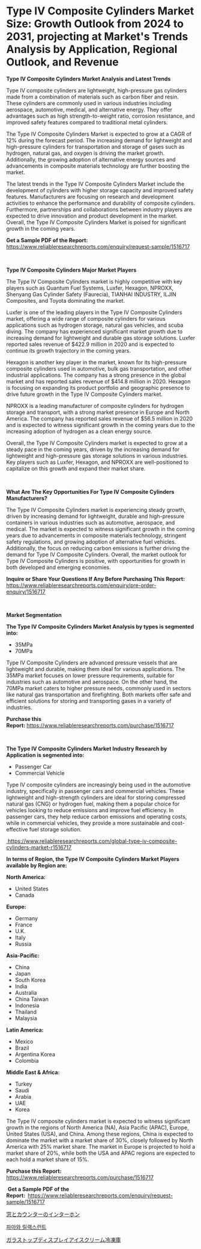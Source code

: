 <p><h1>Type IV Composite Cylinders Market Size: Growth Outlook from 2024 to 2031, projecting at Market's Trends Analysis by Application, Regional Outlook, and Revenue</h1></p><p><strong>Type IV Composite Cylinders Market Analysis and Latest Trends</strong></p>
<p><p>Type IV composite cylinders are lightweight, high-pressure gas cylinders made from a combination of materials such as carbon fiber and resin. These cylinders are commonly used in various industries including aerospace, automotive, medical, and alternative energy. They offer advantages such as high strength-to-weight ratio, corrosion resistance, and improved safety features compared to traditional metal cylinders.</p><p>The Type IV Composite Cylinders Market is expected to grow at a CAGR of 12% during the forecast period. The increasing demand for lightweight and high-pressure cylinders for transportation and storage of gases such as hydrogen, natural gas, and oxygen is driving the market growth. Additionally, the growing adoption of alternative energy sources and advancements in composite materials technology are further boosting the market.</p><p>The latest trends in the Type IV Composite Cylinders Market include the development of cylinders with higher storage capacity and improved safety features. Manufacturers are focusing on research and development activities to enhance the performance and durability of composite cylinders. Furthermore, partnerships and collaborations between industry players are expected to drive innovation and product development in the market. Overall, the Type IV Composite Cylinders Market is poised for significant growth in the coming years.</p></p>
<p><strong>Get a Sample PDF of the Report:&nbsp;</strong> <a href="https://www.reliableresearchreports.com/enquiry/request-sample/1516717">https://www.reliableresearchreports.com/enquiry/request-sample/1516717</a></p>
<p>&nbsp;</p>
<p><strong>Type IV Composite Cylinders Major Market Players</strong></p>
<p><p>The Type IV Composite Cylinders market is highly competitive with key players such as Quantum Fuel Systems, Luxfer, Hexagon, NPROXX, Shenyang Gas Cylinder Safety (Faurecia), TIANHAI INDUSTRY, ILJIN Composites, and Toyota dominating the market.</p><p>Luxfer is one of the leading players in the Type IV Composite Cylinders market, offering a wide range of composite cylinders for various applications such as hydrogen storage, natural gas vehicles, and scuba diving. The company has experienced significant market growth due to increasing demand for lightweight and durable gas storage solutions. Luxfer reported sales revenue of $422.9 million in 2020 and is expected to continue its growth trajectory in the coming years.</p><p>Hexagon is another key player in the market, known for its high-pressure composite cylinders used in automotive, bulk gas transportation, and other industrial applications. The company has a strong presence in the global market and has reported sales revenue of $414.8 million in 2020. Hexagon is focusing on expanding its product portfolio and geographic presence to drive future growth in the Type IV Composite Cylinders market.</p><p>NPROXX is a leading manufacturer of composite cylinders for hydrogen storage and transport, with a strong market presence in Europe and North America. The company has reported sales revenue of $56.5 million in 2020 and is expected to witness significant growth in the coming years due to the increasing adoption of hydrogen as a clean energy source.</p><p>Overall, the Type IV Composite Cylinders market is expected to grow at a steady pace in the coming years, driven by the increasing demand for lightweight and high-pressure gas storage solutions in various industries. Key players such as Luxfer, Hexagon, and NPROXX are well-positioned to capitalize on this growth and expand their market share.</p></p>
<p>&nbsp;</p>
<p><strong>What Are The Key Opportunities For Type IV Composite Cylinders Manufacturers?</strong></p>
<p><p>The Type IV Composite Cylinders market is experiencing steady growth, driven by increasing demand for lightweight, durable and high-pressure containers in various industries such as automotive, aerospace, and medical. The market is expected to witness significant growth in the coming years due to advancements in composite materials technology, stringent safety regulations, and growing adoption of alternative fuel vehicles. Additionally, the focus on reducing carbon emissions is further driving the demand for Type IV Composite Cylinders. Overall, the market outlook for Type IV Composite Cylinders is positive, with opportunities for growth in both developed and emerging economies.</p></p>
<p><strong>Inquire or Share Your Questions If Any Before Purchasing This Report:</strong> <a href="https://www.reliableresearchreports.com/enquiry/pre-order-enquiry/1516717">https://www.reliableresearchreports.com/enquiry/pre-order-enquiry/1516717</a></p>
<p>&nbsp;</p>
<p><strong>Market Segmentation</strong></p>
<p><strong>The Type IV Composite Cylinders Market Analysis by types is segmented into:</strong></p>
<p><ul><li>35MPa</li><li>70MPa</li></ul></p>
<p><p>Type IV Composite Cylinders are advanced pressure vessels that are lightweight and durable, making them ideal for various applications. The 35MPa market focuses on lower pressure requirements, suitable for industries such as automotive and aerospace. On the other hand, the 70MPa market caters to higher pressure needs, commonly used in sectors like natural gas transportation and firefighting. Both markets offer safe and efficient solutions for storing and transporting gases in a variety of industries.</p></p>
<p><strong>Purchase this Report:&nbsp;</strong><a href="https://www.reliableresearchreports.com/purchase/1516717">https://www.reliableresearchreports.com/purchase/1516717</a></p>
<p>&nbsp;</p>
<p><strong>The Type IV Composite Cylinders Market Industry Research by Application is segmented into:</strong></p>
<p><ul><li>Passenger Car</li><li>Commercial Vehicle</li></ul></p>
<p><p>Type IV composite cylinders are increasingly being used in the automotive industry, specifically in passenger cars and commercial vehicles. These lightweight and high-strength cylinders are ideal for storing compressed natural gas (CNG) or hydrogen fuel, making them a popular choice for vehicles looking to reduce emissions and improve fuel efficiency. In passenger cars, they help reduce carbon emissions and operating costs, while in commercial vehicles, they provide a more sustainable and cost-effective fuel storage solution.</p></p>
<p><a href="https://www.reliableresearchreports.com/global-type-iv-composite-cylinders-market-r1516717">&nbsp;https://www.reliableresearchreports.com/global-type-iv-composite-cylinders-market-r1516717</a></p>
<p><strong>In terms of Region, the Type IV Composite Cylinders Market Players available by Region are:</strong></p>
<p>
    <p> <strong> North America: </strong>
        <ul>
            <li>United States</li>
            <li>Canada</li>
        </ul>
        </p> 
    <p> <strong> Europe: </strong>
        <ul>
            <li>Germany</li>
            <li>France</li>
            <li>U.K.</li>
            <li>Italy</li>
            <li>Russia</li>
        </ul>
        </p> 
    <p> <strong> Asia-Pacific: </strong>
        <ul>
            <li>China</li>
            <li>Japan</li>
            <li>South Korea</li>
            <li>India</li>
            <li>Australia</li>
            <li>China Taiwan</li>
            <li>Indonesia</li>
            <li>Thailand</li>
            <li>Malaysia</li>
        </ul>
        </p> 
    <p> <strong> Latin America: </strong>
        <ul>
            <li>Mexico</li>
            <li>Brazil</li>
            <li>Argentina Korea</li>
            <li>Colombia</li>
        </ul>
        </p> 
    <p> <strong> Middle East & Africa: </strong>
        <ul>
            <li>Turkey</li>
            <li>Saudi</li>
            <li>Arabia</li>
            <li>UAE</li>
            <li>Korea</li>
        </ul>
    </p>
    </p>
<p><p>The Type IV composite cylinders market is expected to witness significant growth in the regions of North America (NA), Asia Pacific (APAC), Europe, United States (USA), and China. Among these regions, China is expected to dominate the market with a market share of 30%, closely followed by North America with 25% market share. The market in Europe is projected to hold a market share of 20%, while both the USA and APAC regions are expected to each hold a market share of 15%.</p></p>
<p><strong>Purchase this Report: </strong><a href="https://www.reliableresearchreports.com/purchase/1516717">https://www.reliableresearchreports.com/purchase/1516717</a></p>
<p>&nbsp;<strong>Get a Sample PDF of the Report:&nbsp;&nbsp;</strong><a href="https://www.reliableresearchreports.com/enquiry/request-sample/1516717">https://www.reliableresearchreports.com/enquiry/request-sample/1516717</a></p>
<p><strong></strong></p>
<p><p><a href="https://github.com/AdellaPrice2023/Market-Research-Report-List-1/blob/main/1332594119266.md">窓とカウンターのインターホン</a></p><p><a href="https://medium.com/@edaunhshhs/%EA%B8%80%EB%A1%9C%EB%B2%8C-%ED%8D%BC%EB%A8%B8%EB%84%8C%ED%8A%B8-%EB%B0%8F-%EB%A6%B4%EB%9E%99%EC%9E%AD%ED%8B%B0%EB%B8%8C-%EC%8B%9C%EC%9E%A5%EC%9D%80-2024%EB%85%84%EB%B6%80%ED%84%B0-2031%EB%85%84%EA%B9%8C%EC%A7%80-%EC%9D%98-cagr-%EC%84%B1%EC%9E%A5%EC%9D%B4-%EC%A0%84%EB%A7%9D%EB%90%98%EA%B3%A0-%EC%9E%88%EC%8A%B5%EB%8B%88%EB%8B%A4-39990f4749dc">파마와 릴랙스런트</a></p><p><a href="https://medium.com/@chloekessler01/2024%E5%B9%B4%E3%81%8B%E3%82%892031%E5%B9%B4%E3%81%BE%E3%81%A7%E3%81%AE%E6%9C%9F%E9%96%93%E3%81%AB%E4%BA%88%E6%B8%AC%E3%81%95%E3%82%8C%E3%82%8B%E6%80%A5%E9%80%9F%E3%81%AB%E6%88%90%E9%95%B7%E3%81%99%E3%82%8B-%E3%81%AEcagr%E3%82%92%E6%8C%81%E3%81%A4%E4%B8%96%E7%95%8C%E3%81%AE%E3%82%AC%E3%83%A9%E3%82%B9%E3%83%88%E3%83%83%E3%83%97%E3%83%87%E3%82%A3%E3%82%B9%E3%83%97%E3%83%AC%E3%83%BC%E5%BC%8F%E3%82%A2%E3%82%A4%E3%82%B9%E3%82%AF%E3%83%AA%E3%83%BC%E3%83%A0%E3%83%95%E3%83%AA%E3%83%BC%E3%82%B6%E3%83%BC%E5%B8%82%E5%A0%B4%E3%81%AE%E7%AF%84%E5%9B%B2%E3%81%AB%E3%81%A4%E3%81%84%E3%81%A6%E3%81%AE%E8%A9%B3%E7%B4%B0%E3%81%AA%E5%88%86%E6%9E%90-6652e4be040d">ガラストップディスプレイアイスクリーム冷凍庫</a></p></p>